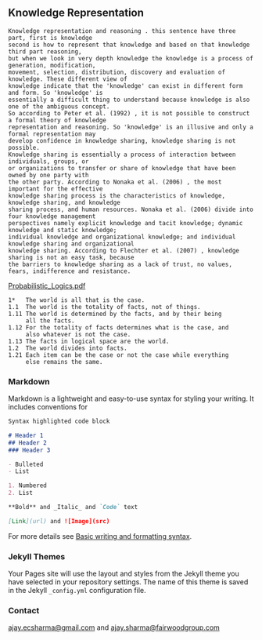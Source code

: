 ## Knowledge Representation 
```
Knowledge representation and reasoning . this sentence have three part, first is knowledge
second is how to represent that knowledge and based on that knowledge third part reasoning,
but when we look in very depth knowledge the knowledge is a process of generation, modification,
movement, selection, distribution, discovery and evaluation of knowledge. These different view of
knowledge indicate that the 'knowledge' can exist in different form and form. So 'knowledge' is
essentially a difficult thing to understand because knowledge is also one of the ambiguous concept.
So according to Peter et al. (1992) , it is not possible to construct a formal theory of knowledge 
representation and reasoning. So 'knowledge' is an illusive and only a formal representation may 
develop confidence in knowledge sharing, knowledge sharing is not possible.
Knowledge sharing is essentially a process of interaction between individuals, groups, or
or organizations to transfer or share of knowledge that have been owned by one party with
the other party. According to Nonaka et al. (2006) , the most important for the effective 
knowledge sharing process is the characteristics of knowledge, knowledge sharing, and knowledge 
sharing process, and human resources. Nonaka et al. (2006) divide into four knowledge management
perspectives namely explicit knowledge and tacit knowledge; dynamic knowledge and static knowledge;
individual knowledge and organizational knowledge; and individual knowledge sharing and organizational
knowledge sharing. According to Flechter et al. (2007) , knowledge sharing is not an easy task, because
the barriers to knowledge sharing as a lack of trust, no values, fears, indifference and resistance.
```

[Probabilistic_Logics.pdf](https://github.com/seeajay1/seeajay1.github.io/files/8259880/Probabilistic_Logics.pdf)


```
1*   The world is all that is the case.
1.1  The world is the totality of facts, not of things.
1.11 The world is determined by the facts, and by their being
     all the facts.
1.12 For the totality of facts determines what is the case, and
     also whatever is not the case.
1.13 The facts in logical space are the world.
1.2  The world divides into facts.
1.21 Each item can be the case or not the case while everything
     else remains the same.
```

### Markdown
Markdown is a lightweight and easy-to-use syntax for styling your writing. It includes conventions for

```markdown
Syntax highlighted code block

# Header 1
## Header 2
### Header 3

- Bulleted
- List

1. Numbered
2. List

**Bold** and _Italic_ and `Code` text

[Link](url) and ![Image](src)
```

For more details see [Basic writing and formatting syntax](https://docs.github.com/en/github/writing-on-github/getting-started-with-writing-and-formatting-on-github/basic-writing-and-formatting-syntax).

### Jekyll Themes

Your Pages site will use the layout and styles from the Jekyll theme you have selected in your repository settings. The name of this theme is saved in the Jekyll `_config.yml` configuration file.

### Contact

ajay.ecsharma@gmail.com and ajay.sharma@fairwoodgroup.com
